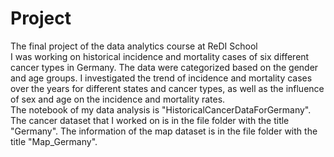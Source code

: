 # Project
The final project of the data analytics course at ReDI School <br>
I was working on historical incidence and mortality cases of six different cancer types in Germany. The data were categorized based on the gender and age groups.
I investigated the trend of incidence and mortality cases over the years for different states and cancer types, as well as the influence of sex and age on the incidence and mortality rates.<br>
The notebook of my data analysis is "HistoricalCancerDataForGermany". The cancer dataset that I worked on is in the file folder with the title "Germany". The information of the map dataset is in the file folder with the title "Map_Germany".

